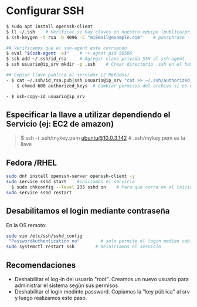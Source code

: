 # Configurar SSH

```bash
$ sudo apt install openssh-client
$ ll ~/.ssh    # Verificar si hay claves en nuestro equipo (publica/privada)
$ ssh-keygen -t rsa -b 4096 -C "miEmail@example.com"    # passphrase -->segundo factor de verificación

## Verificamos que el ssh-agent este corriendo 
$ eval "$(ssh-agent -s)"    # -> agent pid 50566
$ ssh-add ~/.ssh/id_rsa     # Agregar clave privada SSH al ssh-agent
$ ssh usuario@ip_srv mkdir -p .ssh    # Crear directorio .ssh en el home del usuario en el servidor

## Copiar llave publica al servidor (2 Métodos)
- $ cat ~/.ssh/id_rsa.pub|ssh usuario@ip_srv "cat >> ~/.ssh/authorized_keys"
  - $ chmod 600 authorized_keys  # cambiar permisos del archivo si es necesario

- $ ssh-copy-id usuario@ip_srv
```

## Especificar la llave a utilizar dependiendo el Servicio (ej: EC2 de amazon)

> $ ssh -i .ssh/mykey.pem ubuntu@10.0.3.142    # .ssh/mykey.pem es la llave

## Fedora /RHEL

```bash
sudo dnf install openssh-server openssh-client -y
sudo service sshd start    #iniciamos el servicio
  $ sudo chkconfig --level 235 sshd on    # Para que corra en el inicio del sistema
sudo service sshd restart
```

## Desabilitamos el login mediante contraseña

En la OS remoto:

```bash
sudo vim /etc/ssh/sshd_config
 "PasswordAuthentication no"        # solo permite el login median cable "key" copiada en el sistema
sudo systemctl restart ssh        # Reiniciamos el servicio
```

## Recomendaciones

- Deshabilitar el log-in del usuario "root". Creamos un nuevo usuario para administrar el sistema según sus permisos
- Deshabilitar el login medinte password. Copiamos la "key pública" al srv y luego realizamos este paso.
